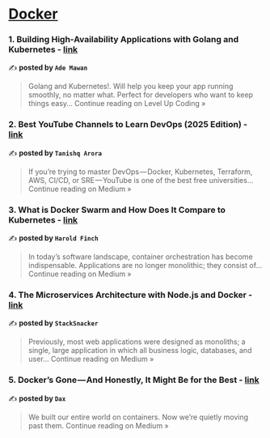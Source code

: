 
<h1><a href=https://medium.com/tag/docker/recommended target="_blank" rel="noopener noreferrer">Docker</a></h1>
<h3>1. Building High-Availability Applications with Golang and Kubernetes - <a href="https://levelup.gitconnected.com/building-high-availability-applications-with-golang-and-kubernetes-8195b8cc4e30?source=rss------docker-5" target="_blank" rel="noopener noreferrer">link</a></h3>

✍️ **posted by `Ade Mawan`**

<blockquote>Golang and Kubernetes!. Will help you keep your app running smoothly, no matter what. Perfect for developers who want to keep things easy…
Continue reading on Level Up Coding »</blockquote>

<h3>2. Best YouTube Channels to Learn DevOps (2025 Edition) - <a href="https://medium.com/@sre-devops-interview/best-youtube-channels-to-learn-devops-2025-edition-606cee75e3fc?source=rss------docker-5" target="_blank" rel="noopener noreferrer">link</a></h3>

✍️ **posted by `Tanishq Arora`**

<blockquote>If you’re trying to master DevOps — Docker, Kubernetes, Terraform, AWS, CI/CD, or SRE — YouTube is one of the best free universities…
Continue reading on Medium »</blockquote>

<h3>3. What is Docker Swarm and How Does It Compare to Kubernetes - <a href="https://medium.com/@haroldfinch01/what-is-docker-swarm-and-how-does-it-compare-to-kubernetes-2b532781d2dc?source=rss------docker-5" target="_blank" rel="noopener noreferrer">link</a></h3>

✍️ **posted by `Harold Finch`**

<blockquote>In today’s software landscape, container orchestration has become indispensable. Applications are no longer monolithic; they consist of…
Continue reading on Medium »</blockquote>

<h3>4. The Microservices Architecture with Node.js and Docker - <a href="https://medium.com/@sanchitvarshney/the-microservices-architecture-with-node-js-and-docker-93d8e69a7834?source=rss------docker-5" target="_blank" rel="noopener noreferrer">link</a></h3>

✍️ **posted by `StackSnacker`**

<blockquote>Previously, most web applications were designed as monoliths; a single, large application in which all business logic, databases, and user…
Continue reading on Medium »</blockquote>

<h3>5. Docker’s Gone — And Honestly, It Might Be for the Best - <a href="https://medium.com/@daxx5/dockers-gone-and-honestly-it-might-be-for-the-best-4ee8e3933be6?source=rss------docker-5" target="_blank" rel="noopener noreferrer">link</a></h3>

✍️ **posted by `Dax`**

<blockquote>We built our entire world on containers. Now we’re quietly moving past them.
Continue reading on Medium »</blockquote>

